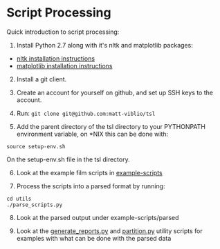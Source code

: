 Script Processing
=================

Quick introduction to script processing:

1) Install Python 2.7 along with it's nltk and matplotlib packages:
* [nltk installation instructions](http://nltk.org/install.html)
* [matplotlib installation instructions](http://matplotlib.org/users/installing.html)

2) Install a git client.

3) Create an account for yourself on github, and set up SSH keys to the account.

4) Run: ```git clone git@github.com:matt-viblio/tsl```

5) Add the parent directory of the tsl directory to your PYTHONPATH environment variable, on *NIX this can be done with:

```source setup-env.sh```

On the setup-env.sh file in the tsl directory.

6) Look at the example film scripts in [example-scripts](example-scripts)

7) Process the scripts into a parsed format by running:

```
cd utils
./parse_scripts.py
```

8) Look at the parsed output under example-scripts/parsed

9) Look at the [generate_reports.py](utils/generate_reports.py) and [partition.py](utils/partition.py) utility scripts for examples with what can be done with the parsed data